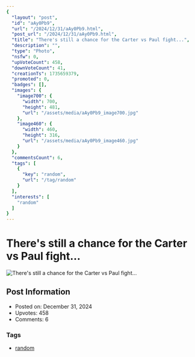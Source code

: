 ```yaml
---
{
  "layout": "post",
  "id": "aAy0Pb9",
  "url": "/2024/12/31/aAy0Pb9.html",
  "post_url": "/2024/12/31/aAy0Pb9.html",
  "title": "There's still a chance for the Carter vs Paul fight...",
  "description": "",
  "type": "Photo",
  "nsfw": 0,
  "upVoteCount": 458,
  "downVoteCount": 41,
  "creationTs": 1735659379,
  "promoted": 0,
  "badges": [],
  "images": {
    "image700": {
      "width": 700,
      "height": 481,
      "url": "/assets/media/aAy0Pb9_image700.jpg"
    },
    "image460": {
      "width": 460,
      "height": 316,
      "url": "/assets/media/aAy0Pb9_image460.jpg"
    }
  },
  "commentsCount": 6,
  "tags": [
    {
      "key": "random",
      "url": "/tag/random"
    }
  ],
  "interests": [
    "random"
  ]
}
---
```


# There's still a chance for the Carter vs Paul fight...

![There's still a chance for the Carter vs Paul fight...](/assets/media/aAy0Pb9_image700.jpg)

## Post Information

- Posted on: December 31, 2024
- Upvotes: 458
- Comments: 6

### Tags

- [random](/tag/random)
